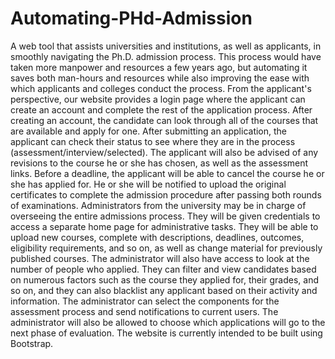 # Automating-PHd-Admission
A web tool that assists universities and institutions, as well as applicants, in smoothly navigating the Ph.D. admission process.
This process would have taken more manpower and resources a few years ago, but automating it saves both man-hours and resources while also improving the ease with which applicants and colleges conduct the process.
From the applicant's perspective, our website provides a login page where the applicant can create an account and complete the rest of the application process. After creating an account, the candidate can look through all of the courses that are available and apply for one. After submitting an application, the applicant can check their status to see where they are in the process (assessment/interview/selected). The applicant will also be advised of any revisions to the course he or she has chosen, as well as the assessment links. Before a deadline, the applicant will be able to cancel the course he or she has applied for. He or she will be notified to upload the original certificates to complete the admission procedure after passing both rounds of examinations.
Administrators from the university may be in charge of overseeing the entire admissions process. They will be given credentials to access a separate home page for administrative tasks. They will be able to upload new courses, complete with descriptions, deadlines, outcomes, eligibility requirements, and so on, as well as change material for previously published courses. The administrator will also have access to look at the number of people who applied. They can filter and view candidates based on numerous factors such as the course they applied for, their grades, and so on, and they can also blacklist any applicant based on their activity and information. The administrator can select the components for the assessment process and send notifications to current users. The administrator will also be allowed to choose which applications will go to the next phase of evaluation.
The website is currently intended to be built using Bootstrap.
